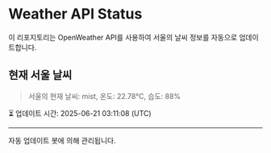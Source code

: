 
# Weather API Status

이 리포지토리는 OpenWeather API를 사용하여 서울의 날씨 정보를 자동으로 업데이트합니다.

## 현재 서울 날씨
> 서울의 현재 날씨: mist, 온도: 22.78°C, 습도: 88%

⏳ 업데이트 시간: 2025-06-21 03:11:08 (UTC)

---
자동 업데이트 봇에 의해 관리됩니다.

